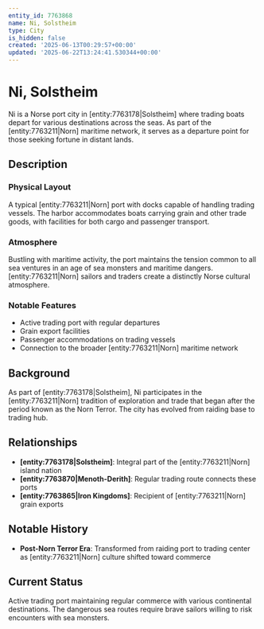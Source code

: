 ```yaml
---
entity_id: 7763868
name: Ni, Solstheim
type: City
is_hidden: false
created: '2025-06-13T00:29:57+00:00'
updated: '2025-06-22T13:24:41.530344+00:00'
---
```

# Ni, Solstheim

Ni is a Norse port city in [entity:7763178|Solstheim] where trading boats depart for various destinations across the seas. As part of the [entity:7763211|Norn] maritime network, it serves as a departure point for those seeking fortune in distant lands.

## Description

### Physical Layout

A typical [entity:7763211|Norn] port with docks capable of handling trading vessels. The harbor accommodates boats carrying grain and other trade goods, with facilities for both cargo and passenger transport.

### Atmosphere

Bustling with maritime activity, the port maintains the tension common to all sea ventures in an age of sea monsters and maritime dangers. [entity:7763211|Norn] sailors and traders create a distinctly Norse cultural atmosphere.

### Notable Features

- Active trading port with regular departures
- Grain export facilities
- Passenger accommodations on trading vessels
- Connection to the broader [entity:7763211|Norn] maritime network

## Background

As part of [entity:7763178|Solstheim], Ni participates in the [entity:7763211|Norn] tradition of exploration and trade that began after the period known as the Norn Terror. The city has evolved from raiding base to trading hub.

## Relationships

- **[entity:7763178|Solstheim]**: Integral part of the [entity:7763211|Norn] island nation
- **[entity:7763870|Menoth-Derith]**: Regular trading route connects these ports
- **[entity:7763865|Iron Kingdoms]**: Recipient of [entity:7763211|Norn] grain exports

## Notable History

- **Post-Norn Terror Era**: Transformed from raiding port to trading center as [entity:7763211|Norn] culture shifted toward commerce

## Current Status

Active trading port maintaining regular commerce with various continental destinations. The dangerous sea routes require brave sailors willing to risk encounters with sea monsters.
